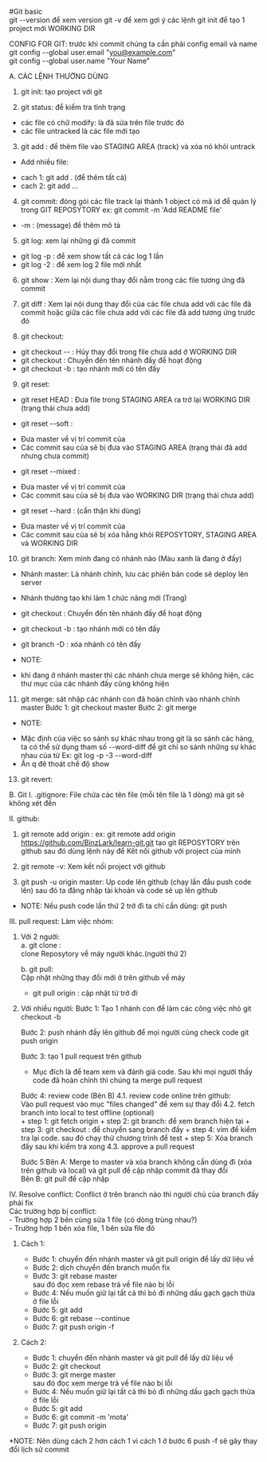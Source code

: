 #Git basic  
git --version để xem version
git -v để xem gợi ý các lệnh
git init để tạo 1 project mới WORKING DIR

CONFIG FOR GIT: trước khi commit chúng ta cần phải config email và name  
git config --global user.email "you@example.com"  
git config --global user.name "Your Name"

A. CÁC LỆNH THƯỜNG DÙNG

1. git init: tạo project với git

2. git status: để kiểm tra tình trạng

- các file có chữ modify: là đã sửa trên file trước đó
- các file untracked là các file mới tạo

3. git add <tenfile>: để thêm file vào STAGING AREA (track) và xóa nó khỏi untrack

- Add nhiều file:

* cach 1: git add . (để thêm tất cả)
* cach 2: git add <tenfile1> <tenfile2> ... <tenfileN>

4. git commit: đóng gói các file track lại thành 1 object có mã id để quản lý trong GIT REPOSYTORY
   ex: git commit -m 'Add README file'

- -m : (message) để thêm mô tả

5. git log: xem lại những gì đã commit

- git log -p : để xem show tất cả các log 1 lần
- git log -2 : để xem log 2 file mới nhất

6. git show <idCommit>: Xem lại nội dung thay đổi nằm trong các file tương ứng đã commit

7. git diff : Xem lại nội dung thay đổi của các file chưa add với các file đã commit hoặc giữa các file chưa add với các file đã add tương ứng trước đó

8. git checkout:

- git checkout -- <tenfile>: Hủy thay đổi trong file chưa add ở WORKING DIR
- git checkout <tenBranch>: Chuyển đến tên nhánh đấy để hoạt động
- git checkout -b <tenBranch>: tạo nhánh mới có tên đấy

9. git reset:

- git reset HEAD <tenfile>: Đưa file trong STAGING AREA ra trở lại WORKING DIR (trạng thái chưa add)

- git reset --soft <idCommit>:

* Đưa master về vị trí commit của <idCommit>
* Các commit sau của <idCommit> sẽ bị đưa vào STAGING AREA (trạng thái đã add nhưng chưa commit)

- git reset --mixed <idCommit>:

* Đưa master về vị trí commit của <idCommit>
* Các commit sau của <idCommit> sẽ bị đưa vào WORKING DIR (trạng thái chưa add)

- git reset --hard <idCommit>: (cẩn thận khi dùng)

* Đưa master về vị trí commit của <idCommit>
* Các commit sau của <idCommit> sẽ bị xóa hẳng khỏi REPOSYTORY, STAGING AREA và WORKING DIR

10. git branch: Xem mình đang có nhánh nào (Màu xanh là đang ở đấy)

- Nhánh master: Là nhánh chính, lưu các phiên bản code sẽ deploy lên server
- Nhánh thường tạo khi làm 1 chức năng mới (Trang)
- git checkout <tenBranch>: Chuyển đến tên nhánh đấy để hoạt động
- git checkout -b <tenBranch>: tạo nhánh mới có tên đấy
- git branch -D <tenBranch>: xóa nhánh có tên đấy

- NOTE:

* khi đang ở nhánh master thì các nhánh chưa merge sẽ không hiện, các thư mục của các nhánh đấy cũng không hiện

11. git merge: sát nhập các nhánh con đã hoàn chỉnh vào nhánh chính master
    Bước 1: git checkout master
    Bước 2: git merge <tenBrachCanSatNhap>

- NOTE:

* Mặc định của việc so sánh sự khác nhau trong git là so sánh các hàng, ta có thể sử dụng
  tham số --word-diff để git chỉ so sánh những sự khác nhau của từ
  Ex: git log -p -3 --word-diff
* Ấn q đê thoát chế độ show

13. git revert:

B. Git
I. .gitignore: File chứa các tên file (mỗi tên file là 1 dòng) mà git sẽ không xét đến

II. github:

1. git remote add origin <linkReposytory>:
   ex: git remote add origin https://github.com/BinzLark/learn-git.git
   tạo git REPOSYTORY trên github sau đó dùng lệnh này để Kết nối github với project của mình

2. git remote -v:
   Xem kết nối project với github

3. git push -u origin master:
   Up code lên github (chạy lần đầu push code lên) sau đó ta đăng nhập tài khoản và code sẽ up lên github

- NOTE: Nếu push code lần thứ 2 trở đi ta chỉ cần dùng:
  git push

III. pull request: Làm việc nhóm:

1. Với 2 người:  
   a. git clone <linkReposytory>:  
   clone Reposytory về máy người khác.(người thứ 2)

   b. git pull:  
   Cập nhật những thay đổi mới ở trên github về máy
   * git pull origin <tenBranch>: cập nhật từ <tenBranch> trở đi

2. Với nhiều người: 
   Bước 1: Tạo 1 nhánh con để làm các công việc nhỏ
   git checkout -b <tenBranch>

   Bước 2: push nhánh đấy lên github để mọi người cùng check code
   git push origin <tenBranch>
   
   Bước 3: tạo 1 pull request trên github
   - Mục đích là để team xem và đánh giá code. Sau khi mọi người thấy code đã hoàn chỉnh thì chúng ta merge pull request
   
   Bước 4: review code (Bên B)
         4.1. review code online trên github:  
         Vào pull request vào mục "files changed" để xem sự thay đổi
         4.2. fetch branch into local to test offline (optional)  
         + step 1: git fetch origin <tenBranch>
         + step 2: git branch: để xem branch hiện tại
         + step 3: git checkout <tenBranch>: để chuyển sang branch đấy
         + step 4: vim <tenFile> để kiểm tra lại code. sau đó chạy thử chương trình để test
         + step 5: Xóa branch đấy sau khi kiểm tra xong
         4.3. approve a pull request
    
   Bước 5:Bên A: Merge to master và xóa branch không cần dùng đi (xóa trên github và local) và git pull để cập nhập commit đã thay đổi   
          Bên B: git pull để cập nhập
          
IV. Resolve conflict: Conflict ở trên branch nào thì người chủ của branch đấy phải fix  
   Các trường hợp bị conflict:    
    - Trường hợp 2 bên cùng sửa 1 file (có dòng trùng nhau?)  
    - Trường hợp 1 bên xóa file, 1 bên sửa file đó
1. Cách 1: 
    - Bước 1: chuyển đến nhánh master và git pull origin để lấy dữ liệu về 
    - Bước 2: dịch chuyển đến branch muốn fix  
    - Bước 3: git rebase master  
        sau đó đọc xem rebase trả về file nào bị lỗi  
    - Bước 4: Nếu muốn giữ lại tất cả thì bỏ đi những dấu gạch gạch thừa ở file lỗi  
    - Bước 5: git add <tenFileLoi>  
    - Bước 6: git rebase --continue  
    - Bước 7: git push origin <tenBranchLoi> -f  
    
    
2. Cách 2:   
    - Bước 1: chuyển đến nhánh master và git pull để lấy dữ liệu về
    - Bước 2: git checkout <branchLoi>
    - Bước 3: git merge master  
        sau đó đọc xem merge trả về file nào bị lỗi  
    - Bước 4: Nếu muốn giữ lại tất cả thì bỏ đi những dấu gạch gạch thừa ở file lỗi  
    - Bước 5: git add <tenFileLoi>  
    - Bước 6: git commit -m 'mota'  
    - Bước 7: git push origin <tenBranchLoi>
    
    
*NOTE: Nên dùng cách 2 hơn cách 1 vì cách 1 ở bước 6 push -f sẽ gây thay đổi lịch sử commit
   
 